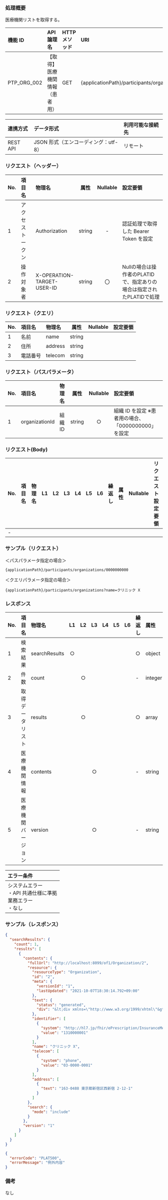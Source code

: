 ### 処理概要

医療機関リストを取得する。

| 機能 ID     | API 論理名                     | HTTP メソッド | URI                                                           |
| :---------- | :----------------------------- | :------------ | :------------------------------------------------------------ |
| PTP_ORG_002 | 【取得】医療機関情報（患者用） | GET           | {applicationPath}/participants/organizations/{organizationId} |

| 連携方式 | データ形式                           | 利用可能な接続先 |
| :------- | :----------------------------------- | :--------------- |
| REST API | JSON 形式（エンコーディング：utf-8） | リモート         |

### リクエスト（ヘッダー）

| No. | 項目名           | 物理名                      |  属性  | Nullable | 設定要領                               |
| :-- | :--------------- | :-------------------------- | :----: | :------: | :------------------------------------- |
| 1   | アクセストークン | Authorization               | string |    -     | 認証処理で取得した Bearer Token を設定 |
| 2   | 操作対象者       | X-OPERATION-TARGET-USER-ID  | string |    〇    | Nullの場合は操作者のPLATIDで、指定ありの場合は指定されたPLATIDで処理 |

### リクエスト（クエリ）

| No. | 項目名   | 物理名  |  属性  | Nullable | 設定要領 |
| :-- | :------- | :------ | :----: | :------: | :------- |
| 1   | 名前     | name    | string |          |          |
| 2   | 住所     | address | string |          |          |
| 3   | 電話番号 | telecom | string |          |          |

### リクエスト（パスパラメータ）

| No. | 項目名         | 物理名  |  属性  | Nullable | 設定要領                                           |
| :-- | :------------- | :------ | :----: | :------: | :------------------------------------------------- |
| 1   | organizationId | 組織 ID | string |    ○     | 組織 ID を設定 ※患者用の場合、「0000000000」を設定 |

### リクエスト(Body)

| No. | 項目名 | 物理名 | L1  | L2  | L3  | L4  | L5  | L6  | 繰返し | 属性 | Nullable | リクエスト設定要領 |
| :-- | :----- | :----- | :-: | :-: | :-: | :-: | :-: | :-: | :----- | :--- | :------- | :----------------- |
| -   |        |        |     |     |     |     |     |     |        |      |          |                    |

### サンプル（リクエスト）

＜パスパラメータ指定の場合＞

```
{applicationPath}/participants/organizations/0000000000
```

＜クエリパラメータ指定の場合＞

```
{applicationPath}/participants/organizations?name=クリニック X
```

### レスポンス

| No. | 項目名             | 物理名        | L1  | L2  | L3  | L4  | L5  | L6  | 繰返し | 属性    | Nullable | レスポンス設定要領                                   |
| :-- | :----------------- | :------------ | :-: | :-: | :-: | :-: | :-: | :-: | :----- | :------ | :------- | :--------------------------------------------------- |
| 1   | 検索結果           | searchResults |  ○  |     |     |     |     |     | ○      | object  | -        |                                                      |
| 2   | 件数               | count         |     |  ○  |     |     |     |     | -      | integer | -        | 検索結果件数                                         |
| 3   | 取得データリスト   | results       |     |  ○  |     |     |     |     | ○      | array   | -        |                                                      |
| 4   | 医療機関情報       | contents      |     |     |  ○  |     |     |     | -      | string  | -        | OpenFRUCtoS の Organization リソースの仕様に準拠する |
| 5   | 医療機関バージョン | version       |     |     |  ○  |     |     |     | -      | string  | -        | Organization リソースのバージョン                    |

| エラー条件                                                        |
| :---------------------------------------------------------------- |
| システムエラー<br/>・API 共通仕様に準拠<br/>業務エラー<br/>・なし |

### サンプル（レスポンス）

```json title="正常終了"
{
  "searchResults": {
    "count": 1,
    "results": [
      {
        "contents": {
          "fullUrl": "http://localhost:8099/of1/Organization/2",
          "resource": {
            "resourceType": "Organization",
            "id": "2",
            "meta": {
              "versionId": "1",
              "lastUpdated": "2021-10-07T18:30:14.792+09:00"
            },
            "text": {
              "status": "generated",
              "div": "&lt;div xmlns=\"http://www.w3.org/1999/xhtml\"&gt;&lt;ul&gt;&lt;li&gt;1310000001&lt;/li&gt;&lt;li&gt;クリニックX&lt;/li&gt;&lt;li&gt;〒163-0490 東京都新宿区西新宿 2-1-1&lt;/li&gt;&lt;li&gt;03-0000-0001&lt;/li&gt;&lt;/ul&gt;&lt;/div&gt;"
            },
            "identifier": [
              {
                "system": "http://hl7.jp/fhir/ePrescription/InsuranceMedicalInstitutionNo",
                "value": "1310000001"
              }
            ],
            "name": "クリニック X",
            "telecom": [
              {
                "system": "phone",
                "value": "03-0000-0001"
              }
            ],
            "address": [
              {
                "text": "163-0488 東京都新宿区西新宿 2-12-1"
              }
            ]
          },
          "search": {
            "mode": "include"
          }
        },
        "version": "1"
      }
    ]
  }
}
```

```json title="異常終了"
{
  "errorCode": "PLAT500",
  "errorMessage": "例外内容"
}
```

### 備考

なし
